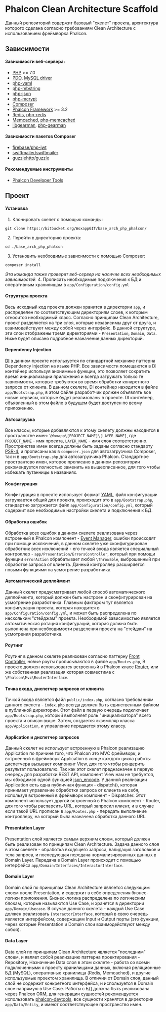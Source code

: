 # Phalcon Clean Architecture Scaffold #

Данный репозиторий содержит базовый "скелет" проекта, архитектура которого сделана 
согласно требованиям Clean Architecture с использованием фреймворка Phalcon.

## Зависимости

#### Зависимости веб-сервера:

- [PHP](https://secure.php.net/) >= 7.0
- [PDO](https://secure.php.net/manual/en/book.pdo.php), [MySQL driver](https://secure.php.net/manual/en/ref.pdo-mysql.php)
- [php-yaml](https://secure.php.net/manual/en/book.yaml.php)
- [php-mbstring](https://secure.php.net/manual/en/book.mbstring.php)
- [php-json](https://secure.php.net/manual/en/book.json.php)
- [php-mcrypt](https://secure.php.net/manual/en/book.mcrypt.php)
- [Composer](https://getcomposer.org/)
- [Phalcon Framework](https://phalconphp.com/en/) >= 3.2
- [Redis](https://redis.io/), [php-redis](https://github.com/phpredis/phpredis)
- [Memcached](http://memcached.org/), [php-memcached](https://secure.php.net/manual/en/book.memcached.php)
- [libgearman](http://gearman.org/), [php-gearman](https://secure.php.net/manual/en/book.gearman.php)

#### Зависимости пакетов Composer

- [firebase/php-jwt](https://github.com/firebase/php-jwt)
- [swiftmailer/swiftmailer](https://github.com/swiftmailer/swiftmailer)
- [guzzlehttp/guzzle](https://github.com/guzzle/guzzle)

#### Рекомендуемые инструменты

- [Phalcon Developer Tools](https://github.com/phalcon/phalcon-devtools)

## Проект

#### Установка

1. Клонировать скелет с помощью команды:
```
git clone https://bitbucket.org/WoxappGIT/base_arch_php_phalcon/
```
2. Перейти в директорию проекта:
```
cd ./base_arch_php_phalcon
```
3. Установить необходимые зависимости с помощью Composer:
```
composer install
```
*Эта команда также проверит веб-сервер на наличие всех необходимых зависимостей.*
4. Прописать необходимые подключения к БД и оперативным хранилищам в `app/Configuration/config.yml`

#### Структура проекта

Весь исходный код проекта должен хранится в директории `app`, и распределен по соответствующим
директориям слоев, к которым относится необходимый класс. Согласно принципам Clean Architecture,
проект разделяется на три слоя, которые независимы друг от друга, и взаимодействуют между собой 
через интерфейс. В данной структуре, эти слои отображены тремя директориями - `Presentation`, `Domain`, `Data`.
Ниже будет описано подробное назначение данных директорий. 

#### Dependency Injection

[DI](https://en.wikipedia.org/wiki/Dependency_injection) в данном проекте используется по стандартной механике паттерна Dependency Injection на языке PHP. Все зависимости
помещаются в DI контейнер используя анонимные функции, это позволяет сократить время инициализации приложения и всегда
загружать только те зависимости, которые требуются во время обработки конкретного запроса от клиента. В данном скелете,
DI контейнер находится в файле `app/Bootstrap.php`, в этом файле разработчик должен объявлять все новые сервисы, которые
будут реализованы в проекте. DI контейнер, объявленный в этом файле в будущем будет доступен по всему приложению.

#### Автозагрузка

Все классы, которые добавляются к этому скелету должны находится в пространстве имен: `\Woxapp\[PROJECT_NAME]\[LAYER_NAME]`,
где `PROJECT_NAME` - имя проекта, `LAYER_NAME` - имя слоя соответственно. Пространства имен
всегда должны быть заданы согласно стандарту [PSR-4](http://www.php-fig.org/psr/psr-4/), и прописаны как в `composer.json` для автозагрузчика Composer,
так и в `app/Bootstrap.php` для автозагрузчика Phalcon. Стандартное пространтсво имен, которое прописано в данном репозитории
рекомендуется полностью заменить на вышеописанное, для того чтобы избежать путанницы в названиях.

#### Конфигурация

Конфигурация в проекте использует формат [YAML](http://yaml.org/), файл конфигурации загружается общий для проекта, происходит это
в `app/Bootstrap.php`, стандартно загружается файл `app/Configuration/config.yml`, который содержит все необходимые
настройки скелета и подключения к БД.

#### Обработка ошибок

Обработка всех ошибок в данном скелете реализована через встроенный в Phalcon компонент - [Event Manager](https://docs.phalconphp.com/en/3.2/events), ошибки происходят
при помощи исключений, в данном скелете уже сконфигурирован обработчик всех исключений - его точкой входа является специальный
контроллер - `app/Presentation/ErrorsController`, который при помощи функции `errorAction` обрабатывает любой `\Throwable`,
выброшенный при обработке запроса от клиента. Данный контроллер расширяется новыми функциями на усмотрение разработчика.

#### Автоматический деплоймент

Данный скелет предусматривает любой способ автоматического деплоймента, который должен быть настроен и сконфигурирован
на усмотрение разработчика. Главным фактором тут является конфигурация проекта, которая находится в `app/Configuration/config.yml`,
и может быть распределена по нескольким "стейджам" проекта. Необходимой зависимостью является автоматическая ротация конфигураций,
которая должна быть выполнена при необходимости разделения проекта на "стейджи" на усмотрения разработчика.

#### Роутинг

Роутинг в данном скелете реализован согласно паттерну [Front Controller](https://en.wikipedia.org/wiki/Front_controller), новые роуты прописываются в файле `app/Routes.php`,
В проекте должен использоватся встроенный в Phalcon класс [Router](https://docs.phalconphp.com/en/3.2/routing), или же собственная реализация которая совместима с `\Phalcon\Mvc\RouterInterface`.

#### Точка входа, диспетчер запросов от клиента

Точкой входа является файл `public/index.php`, согласно требованиям данного скелета - `index.php` всегда должен
быть единственным файлом в публичной директории. Этот файл в первую очередь подключает `app/Bootstrap.php`, который
выполняет роль "инициализатора" всего проекта и описан выше. Затем, создается экземпляр класса `app/Application`, и управление
передается этому классу.

#### Application и диспетчер запросов

Данный скелет не использует встроенную в Phalcon реализацию Application по причине того, что Phalcon это MVC фреймворк,
и встроенный в фреймворк Application в конце каждого цикла работы диспетчера вызывает компонент View, для того чтобы рендерить
результат пользователю. Так как этот скелет предназначен в первую очередь для разработки REST API, компонент View нам не требуется,
мы обходимся одной функцией [json_encode](http://php.net/manual/en/function.json-encode.php). У данной реализации Application есть одна публичная функция - dispatch(), которая
принимает управление обработки запроса от клиента на себя, используя встроенный в фреймворк компонент - Dispatcher. Этот компонент
использует другой встроенный в Phalcon компонент - Router, для того чтобы распарсить URL, который запросил клиент, и в случае
если такой URL прописан в `app/Routes.php` - передать выполнение контроллеру, на который была назначена обработка данного URL.


#### Presentation Layer

Presentation слой является самым верхним слоем, который должен быть реализован по принципам Clean Architecture. Задача данного
слоя в этом скелете - обработка входящего запроса, валидация заголовков и тела запроса, и последующая передача нормализированных
данных в Domain Layer. Передача в Domain Layer происходит с помощью интерфейса `app/Domain/Interfaces/InteractorInterface`.

#### Domain Layer

Domain слой по принципам Clean Architecture является следующим слоем после Presentation, и содержит в себе определения бизнес-логики
приложения. Бизнес-логика распределена по логическим блокам, которые называются Use Case, и хранятся в директории `app/Domain/Usecase`.
В случае данного скелета - каждый Use Case должен реализовать `InteractorInterface`, который в свою очередь является интерфейсом,
содержащим Input и Output порты (это функции, через которые Presentation и Domain слои взаимодействуют между собой).


#### Data Layer

Data слой по принципам Clean Architecture является "последним" слоем, и являет собой реализацию паттерна проектирования - Repository,
Назначение Data слоя в этом скелете - работа со всеми подключенными к проекту хранилищами данных, включая реляционные БД (MySQL),
оперативные хранилища (Redis, Memcached), и другие используемые проектом хранилища. В отличии от Domain слоя, данный слой не содержит
конкретного интерфейса, и используется в Domain слое напрямую в Use Case. Работы с БД должна быть реализована через Phalcon ORM,
для генерации сущностей рекомендуется использовать [phalcon-devtools](https://github.com/phalcon/phalcon-devtools), все сущности хранятся в директории `app/Data/Entity`, и имеют
соответствующее пространство имен.
